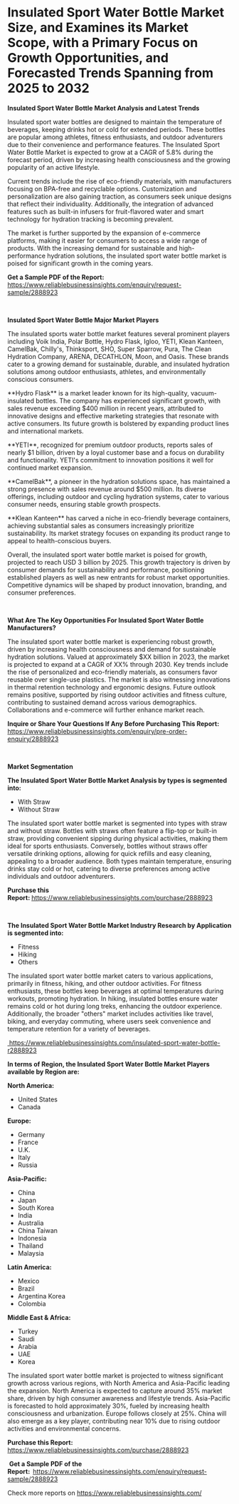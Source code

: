 <p><h1>Insulated Sport Water Bottle Market Size, and Examines its Market Scope, with a Primary Focus on Growth Opportunities, and Forecasted Trends Spanning from 2025 to 2032</h1></p><p><strong>Insulated Sport Water Bottle Market Analysis and Latest Trends</strong></p>
<p><p>Insulated sport water bottles are designed to maintain the temperature of beverages, keeping drinks hot or cold for extended periods. These bottles are popular among athletes, fitness enthusiasts, and outdoor adventurers due to their convenience and performance features. The Insulated Sport Water Bottle Market is expected to grow at a CAGR of 5.8% during the forecast period, driven by increasing health consciousness and the growing popularity of an active lifestyle. </p><p>Current trends include the rise of eco-friendly materials, with manufacturers focusing on BPA-free and recyclable options. Customization and personalization are also gaining traction, as consumers seek unique designs that reflect their individuality. Additionally, the integration of advanced features such as built-in infusers for fruit-flavored water and smart technology for hydration tracking is becoming prevalent. </p><p>The market is further supported by the expansion of e-commerce platforms, making it easier for consumers to access a wide range of products. With the increasing demand for sustainable and high-performance hydration solutions, the insulated sport water bottle market is poised for significant growth in the coming years.</p></p>
<p><strong>Get a Sample PDF of the Report:&nbsp;</strong> <a href="https://www.reliablebusinessinsights.com/enquiry/request-sample/2888923?utm_campaign=2239&utm_medium=2&utm_source=Github&utm_content=ia&utm_term=14032025&utm_id=insulated-sport-water-bottle">https://www.reliablebusinessinsights.com/enquiry/request-sample/2888923</a></p>
<p>&nbsp;</p>
<p><strong>Insulated Sport Water Bottle Major Market Players</strong></p>
<p><p>The insulated sports water bottle market features several prominent players including Voik India, Polar Bottle, Hydro Flask, Igloo, YETI, Klean Kanteen, CamelBak, Chilly's, Thinksport, SHO, Super Sparrow, Pura, The Clean Hydration Company, ARENA, DECATHLON, Moon, and Oasis. These brands cater to a growing demand for sustainable, durable, and insulated hydration solutions among outdoor enthusiasts, athletes, and environmentally conscious consumers.</p><p>**Hydro Flask** is a market leader known for its high-quality, vacuum-insulated bottles. The company has experienced significant growth, with sales revenue exceeding $400 million in recent years, attributed to innovative designs and effective marketing strategies that resonate with active consumers. Its future growth is bolstered by expanding product lines and international markets.</p><p>**YETI**, recognized for premium outdoor products, reports sales of nearly $1 billion, driven by a loyal customer base and a focus on durability and functionality. YETI's commitment to innovation positions it well for continued market expansion.</p><p>**CamelBak**, a pioneer in the hydration solutions space, has maintained a strong presence with sales revenue around $500 million. Its diverse offerings, including outdoor and cycling hydration systems, cater to various consumer needs, ensuring stable growth prospects.</p><p>**Klean Kanteen** has carved a niche in eco-friendly beverage containers, achieving substantial sales as consumers increasingly prioritize sustainability. Its market strategy focuses on expanding its product range to appeal to health-conscious buyers.</p><p>Overall, the insulated sport water bottle market is poised for growth, projected to reach USD 3 billion by 2025. This growth trajectory is driven by consumer demands for sustainability and performance, positioning established players as well as new entrants for robust market opportunities. Competitive dynamics will be shaped by product innovation, branding, and consumer preferences.</p></p>
<p>&nbsp;</p>
<p><strong>What Are The Key Opportunities For Insulated Sport Water Bottle Manufacturers?</strong></p>
<p><p>The insulated sport water bottle market is experiencing robust growth, driven by increasing health consciousness and demand for sustainable hydration solutions. Valued at approximately $XX billion in 2023, the market is projected to expand at a CAGR of XX% through 2030. Key trends include the rise of personalized and eco-friendly materials, as consumers favor reusable over single-use plastics. The market is also witnessing innovations in thermal retention technology and ergonomic designs. Future outlook remains positive, supported by rising outdoor activities and fitness culture, contributing to sustained demand across various demographics. Collaborations and e-commerce will further enhance market reach.</p></p>
<p><strong>Inquire or Share Your Questions If Any Before Purchasing This Report:</strong> <a href="https://www.reliablebusinessinsights.com/enquiry/pre-order-enquiry/2888923?utm_campaign=2239&utm_medium=2&utm_source=Github&utm_content=ia&utm_term=14032025&utm_id=insulated-sport-water-bottle">https://www.reliablebusinessinsights.com/enquiry/pre-order-enquiry/2888923</a></p>
<p>&nbsp;</p>
<p><strong>Market Segmentation</strong></p>
<p><strong>The Insulated Sport Water Bottle Market Analysis by types is segmented into:</strong></p>
<p><ul><li>With Straw</li><li>Without Straw</li></ul></p>
<p><p>The insulated sport water bottle market is segmented into types with straw and without straw. Bottles with straws often feature a flip-top or built-in straw, providing convenient sipping during physical activities, making them ideal for sports enthusiasts. Conversely, bottles without straws offer versatile drinking options, allowing for quick refills and easy cleaning, appealing to a broader audience. Both types maintain temperature, ensuring drinks stay cold or hot, catering to diverse preferences among active individuals and outdoor adventurers.</p></p>
<p><strong>Purchase this Report:&nbsp;</strong><a href="https://www.reliablebusinessinsights.com/purchase/2888923?utm_campaign=2239&utm_medium=2&utm_source=Github&utm_content=ia&utm_term=14032025&utm_id=insulated-sport-water-bottle">https://www.reliablebusinessinsights.com/purchase/2888923</a></p>
<p>&nbsp;</p>
<p><strong>The Insulated Sport Water Bottle Market Industry Research by Application is segmented into:</strong></p>
<p><ul><li>Fitness</li><li>Hiking</li><li>Others</li></ul></p>
<p><p>The insulated sport water bottle market caters to various applications, primarily in fitness, hiking, and other outdoor activities. For fitness enthusiasts, these bottles keep beverages at optimal temperatures during workouts, promoting hydration. In hiking, insulated bottles ensure water remains cold or hot during long treks, enhancing the outdoor experience. Additionally, the broader "others" market includes activities like travel, biking, and everyday commuting, where users seek convenience and temperature retention for a variety of beverages.</p></p>
<p><a href="https://www.reliablebusinessinsights.com/insulated-sport-water-bottle-r2888923?utm_campaign=2239&utm_medium=2&utm_source=Github&utm_content=ia&utm_term=14032025&utm_id=insulated-sport-water-bottle">&nbsp;https://www.reliablebusinessinsights.com/insulated-sport-water-bottle-r2888923</a></p>
<p><strong>In terms of Region, the Insulated Sport Water Bottle Market Players available by Region are:</strong></p>
<p>
    <p> <strong> North America: </strong>
        <ul>
            <li>United States</li>
            <li>Canada</li>
        </ul>
        </p> 
    <p> <strong> Europe: </strong>
        <ul>
            <li>Germany</li>
            <li>France</li>
            <li>U.K.</li>
            <li>Italy</li>
            <li>Russia</li>
        </ul>
        </p> 
    <p> <strong> Asia-Pacific: </strong>
        <ul>
            <li>China</li>
            <li>Japan</li>
            <li>South Korea</li>
            <li>India</li>
            <li>Australia</li>
            <li>China Taiwan</li>
            <li>Indonesia</li>
            <li>Thailand</li>
            <li>Malaysia</li>
        </ul>
        </p> 
    <p> <strong> Latin America: </strong>
        <ul>
            <li>Mexico</li>
            <li>Brazil</li>
            <li>Argentina Korea</li>
            <li>Colombia</li>
        </ul>
        </p> 
    <p> <strong> Middle East & Africa: </strong>
        <ul>
            <li>Turkey</li>
            <li>Saudi</li>
            <li>Arabia</li>
            <li>UAE</li>
            <li>Korea</li>
        </ul>
    </p>
    </p>
<p><p>The insulated sport water bottle market is projected to witness significant growth across various regions, with North America and Asia-Pacific leading the expansion. North America is expected to capture around 35% market share, driven by high consumer awareness and lifestyle trends. Asia-Pacific is forecasted to hold approximately 30%, fueled by increasing health consciousness and urbanization. Europe follows closely at 25%. China will also emerge as a key player, contributing near 10% due to rising outdoor activities and environmental concerns.</p></p>
<p><strong>Purchase this Report: </strong><a href="https://www.reliablebusinessinsights.com/purchase/2888923?utm_campaign=2239&utm_medium=2&utm_source=Github&utm_content=ia&utm_term=14032025&utm_id=insulated-sport-water-bottle">https://www.reliablebusinessinsights.com/purchase/2888923</a></p>
<p>&nbsp;<strong>Get a Sample PDF of the Report:&nbsp;&nbsp;</strong><a href="https://www.reliablebusinessinsights.com/enquiry/request-sample/2888923?utm_campaign=2239&utm_medium=2&utm_source=Github&utm_content=ia&utm_term=14032025&utm_id=insulated-sport-water-bottle">https://www.reliablebusinessinsights.com/enquiry/request-sample/2888923</a></p>
<p><strong></strong></p>
<p>Check more reports on <a href="https://www.reliablebusinessinsights.com/?utm_campaign=2239&utm_medium=2&utm_source=Github&utm_content=ia&utm_term=14032025&utm_id=insulated-sport-water-bottle">https://www.reliablebusinessinsights.com/</a></p>